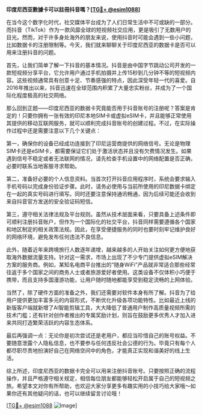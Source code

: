 **印度尼西亚數據卡可以註冊抖音嗎？[[TG💪+ @esim1088](https://t.me/s/esim1088)]**

在当今这个数字化时代，社交媒体平台成为了人们日常生活中不可或缺的一部分。而抖音（TikTok）作为一款风靡全球的短视频社交应用，更是吸引了无数用户的目光。然而，对于许多身处海外的朋友来说，使用抖音时可能会遇到一些小问题，比如数据卡的注册限制等。今天，我们就来聊聊关于印度尼西亚的数据卡是否可以用来注册抖音的问题。

首先，让我们简单了解一下抖音的基本情况。抖音是由中国字节跳动公司开发的一款短视频分享平台，它允许用户通过手机拍摄并上传15秒到几分钟不等的短视频内容。这些视频通常具有创意十足、节奏感强的特点，因此深受年轻一代的喜爱。自2016年推出以来，抖音迅速在全球范围内积累了大量忠实粉丝，并成为了一个国际化程度极高的社交网络。

那么回到正题——印度尼西亚的数据卡究竟能否用于抖音账号的注册呢？答案是肯定的！只要你拥有一张有效的印尼本地SIM卡或虚拟eSIM卡，并且能够正常使用其提供的移动互联网服务，就可以顺利完成抖音账号的创建过程。不过，在实际操作过程中还是需要注意以下几个关键点：

第一，确保你的设备已经成功连接到了印尼运营商提供的网络信号。无论是物理SIM卡还是eSIM卡，都需要保证它们处于激活状态并且没有欠费情况发生。如果遇到信号不稳定或者无法联网的情况，请先检查手机设置中的网络配置是否正确，必要时联系当地客服寻求帮助。

第二，准备好必要的个人信息资料。当首次打开抖音应用程序时，系统会要求输入手机号码以完成身份验证步骤。此时，请务必使用与当前所使用的印尼数据卡绑定在一起的真实号码进行填写。同时还要注意保持通讯畅通，因为后续可能还会收到来自抖音官方发送的安全验证码短信。

第三，遵守相关法律法规及平台规则。虽然从技术层面来看，只要具备上述条件即可顺利注册抖音账户，但作为一个国际化的社交平台，抖音同样需要遵循各个国家和地区制定的相关政策法规。因此，在享受便捷服务的同时也要时刻牢记维护良好的网络环境，避免发布任何违法不良信息。

此外，随着近年来跨境旅行人数逐年递增，越来越多的人开始关注如何更方便地获取海外数据流量支持。针对这一需求，市场上出现了不少专门提供虚拟eSIM解决方案的服务商。例如，某知名电商平台推出的“随身WiFi”产品就非常适合那些经常往返于多个国家之间的商务人士或者旅游爱好者使用。这类设备不仅体积小巧便于携带，而且支持多国漫游功能，让用户随时随地都能享受到稳定流畅的上网体验。

当然了，除了硬件方面的准备之外，我们还需要对软件本身有所了解。抖音为了给用户提供更加丰富多元的内容形式，不断优化升级各项功能特性。比如最近上线的新版客户端就新增了AI智能剪辑工具，大大降低了普通用户制作高质量视频所需的技术门槛；还有针对创作者推出的专属奖励计划，则旨在鼓励更多优秀人才加入进来共同打造繁荣活跃的内容生态体系。

最后再强调一点：无论你是初次尝试还是老用户，都应当珍惜自己的账号权益。不要随意泄露个人隐私信息，也不要参与任何违反社会公德的行为。毕竟只有每个人都尽职尽责地扮演好自己在网络空间中的角色，才能真正实现和谐美好的线上生活。

综上所述，印度尼西亚的数据卡完全可以用来注册抖音账号。只要按照正确的流程操作，并且严格遵守相关规定，相信每位朋友都能够轻松开启属于自己的短视频之旅。希望本文对你有所帮助，也欢迎大家分享更多有趣实用的小技巧给大家哦～如果你还有其他疑问的话，也可以继续留言讨论哦！

[[TG💪+ @esim1088](https://t.me/s/esim1088) ![Image](https://i.postimg.cc/4NQfJmqS/Snipaste-2025-05-13-00-14-12.png)]